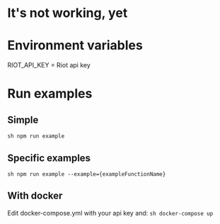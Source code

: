# It's not working, yet

# Environment variables
RIOT_API_KEY = Riot api key

# Run examples
## Simple
```sh npm run example```

## Specific examples
```sh npm run example --example={exampleFunctionName}```

## With docker
Edit docker-compose.yml with your api key and:
```sh docker-compose up```
